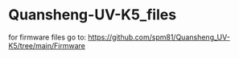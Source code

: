 # Quansheng-UV-K5_files

for firmware files go to: https://github.com/spm81/Quansheng_UV-K5/tree/main/Firmware
